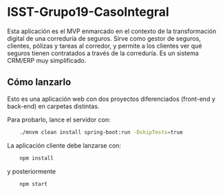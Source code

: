 # ISST-Grupo19-CasoIntegral
Esta aplicación es el MVP enmarcado en el contexto de la transformación digital de una correduría de seguros. Sirve como gestor de seguros, clientes, pólizas y tareas al corredor, y permite a los clientes ver qué seguros tienen contratados a través de la correduría. Es un sistema CRM/ERP muy simplificado.
## Cómo lanzarlo
Esto es una aplicación web con dos proyectos diferenciados (front-end y back-end) en carpetas distintas.

Para probarlo, lance el servidor con:

```bash
    ./mnvm clean install spring-boot:run -DskipTests=true
```

La aplicación cliente debe lanzarse con:

```bash
    npm install
```
y posteriormente
```bash
    npm start
```
